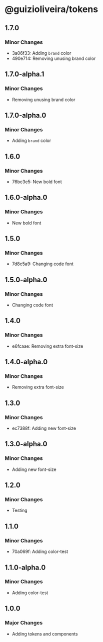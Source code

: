 # @guizioliveira/tokens

## 1.7.0

### Minor Changes

- 3a06f33: Adding `brand` color
- 490e714: Removing unusing brand color

## 1.7.0-alpha.1

### Minor Changes

- Removing unusing brand color

## 1.7.0-alpha.0

### Minor Changes

- Adding `brand` color

## 1.6.0

### Minor Changes

- 76bc3e5: New bold font

## 1.6.0-alpha.0

### Minor Changes

- New bold font

## 1.5.0

### Minor Changes

- 7d8c5a9: Changing code font

## 1.5.0-alpha.0

### Minor Changes

- Changing code font

## 1.4.0

### Minor Changes

- e6fcaae: Removing extra font-size

## 1.4.0-alpha.0

### Minor Changes

- Removing extra font-size

## 1.3.0

### Minor Changes

- ec7388f: Adding new font-size

## 1.3.0-alpha.0

### Minor Changes

- Adding new font-size

## 1.2.0

### Minor Changes

- Testing

## 1.1.0

### Minor Changes

- 70a069f: Adding color-test

## 1.1.0-alpha.0

### Minor Changes

- Adding color-test

## 1.0.0

### Major Changes

- Adding tokens and components
